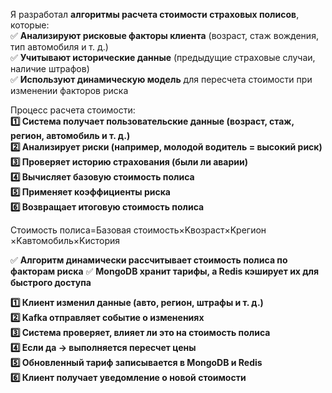 

Я разработал **алгоритмы расчета стоимости страховых полисов**, которые:  
✅ **Анализируют рисковые факторы клиента** (возраст, стаж вождения, тип автомобиля и т. д.)  
✅ **Учитывают исторические данные** (предыдущие страховые случаи, наличие штрафов)  
✅ **Используют динамическую модель** для пересчета стоимости при изменении факторов риска


Процесс расчета стоимости:  
**1️⃣ Система получает пользовательские данные (возраст, стаж, регион, автомобиль и т. д.)**  
**2️⃣ Анализирует риски (например, молодой водитель = высокий риск)**  
**3️⃣ Проверяет историю страхования (были ли аварии)**  
**4️⃣ Вычисляет базовую стоимость полиса**  
**5️⃣ Применяет коэффициенты риска**  
**6️⃣ Возвращает итоговую стоимость полиса**

Стоимость полиса=Базовая стоимость×Kвозраст​×Kрегион​×Kавтомобиль​×Kистория​


✅ **Алгоритм динамически рассчитывает стоимость полиса по факторам риска**
✅ **MongoDB хранит тарифы, а Redis кэширует их для быстрого доступа**



**1️⃣ Клиент изменил данные (авто, регион, штрафы и т. д.)**  
**2️⃣ Kafka отправляет событие о изменениях**  
**3️⃣ Система проверяет, влияет ли это на стоимость полиса**  
**4️⃣ Если да → выполняется пересчет цены**  
**5️⃣ Обновленный тариф записывается в MongoDB и Redis**  
**6️⃣ Клиент получает уведомление о новой стоимости**